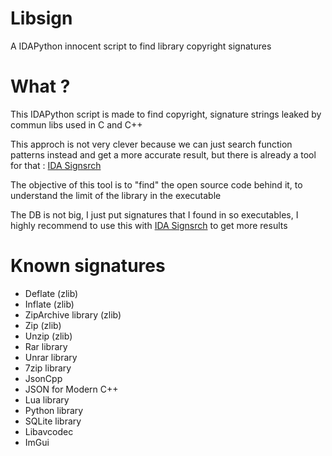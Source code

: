 # Libsign
A IDAPython innocent script to find library copyright signatures

# What ?

This IDAPython script is made to find copyright, signature strings leaked by commun libs used in C and C++

This approch is not very clever because we can just search function patterns instead and get a more accurate result, but there is already a tool for that : [IDA Signsrch](https://github.com/nihilus/IDA_Signsrch)

The objective of this tool is to "find" the open source code behind it, to understand the limit of the library in the executable

The DB is not big, I just put signatures that I found in so executables, I highly recommend to use this with [IDA Signsrch](https://github.com/nihilus/IDA_Signsrch) to get more results

# Known signatures

- Deflate (zlib)
- Inflate (zlib)
- ZipArchive library (zlib)
- Zip (zlib)
- Unzip (zlib)
- Rar library
- Unrar library
- 7zip library
- JsonCpp
- JSON for Modern C++
- Lua library
- Python library
- SQLite library
- Libavcodec
- ImGui
